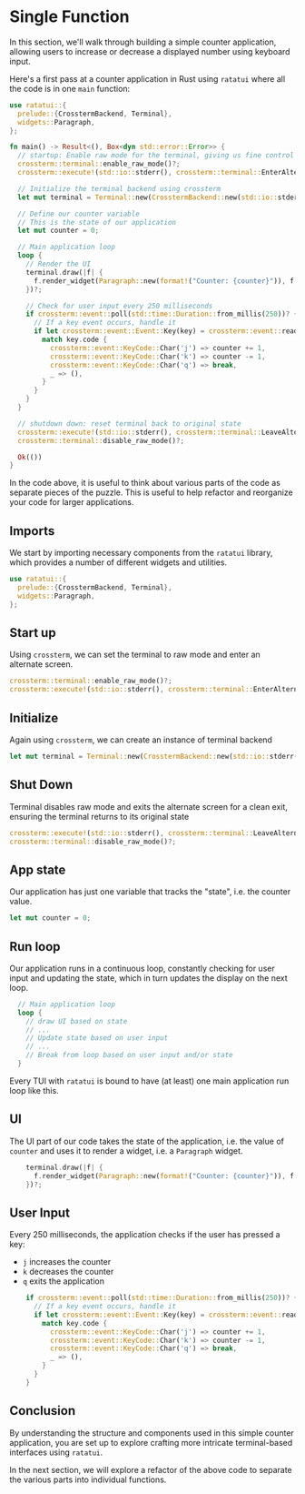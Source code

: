 # Single Function

In this section, we'll walk through building a simple counter application, allowing users to
increase or decrease a displayed number using keyboard input.

Here's a first pass at a counter application in Rust using `ratatui` where all the code is in one
`main` function:

```rust
use ratatui::{
  prelude::{CrosstermBackend, Terminal},
  widgets::Paragraph,
};

fn main() -> Result<(), Box<dyn std::error::Error>> {
  // startup: Enable raw mode for the terminal, giving us fine control over user input
  crossterm::terminal::enable_raw_mode()?;
  crossterm::execute!(std::io::stderr(), crossterm::terminal::EnterAlternateScreen)?;

  // Initialize the terminal backend using crossterm
  let mut terminal = Terminal::new(CrosstermBackend::new(std::io::stderr()))?;

  // Define our counter variable
  // This is the state of our application
  let mut counter = 0;

  // Main application loop
  loop {
    // Render the UI
    terminal.draw(|f| {
      f.render_widget(Paragraph::new(format!("Counter: {counter}")), f.size());
    })?;

    // Check for user input every 250 milliseconds
    if crossterm::event::poll(std::time::Duration::from_millis(250))? {
      // If a key event occurs, handle it
      if let crossterm::event::Event::Key(key) = crossterm::event::read()? {
        match key.code {
          crossterm::event::KeyCode::Char('j') => counter += 1,
          crossterm::event::KeyCode::Char('k') => counter -= 1,
          crossterm::event::KeyCode::Char('q') => break,
          _ => (),
        }
      }
    }
  }

  // shutdown down: reset terminal back to original state
  crossterm::execute!(std::io::stderr(), crossterm::terminal::LeaveAlternateScreen)?;
  crossterm::terminal::disable_raw_mode()?;

  Ok(())
}
```

In the code above, it is useful to think about various parts of the code as separate pieces of the
puzzle. This is useful to help refactor and reorganize your code for larger applications.

## Imports

We start by importing necessary components from the `ratatui` library, which provides a number of
different widgets and utilities.

```rust
use ratatui::{
  prelude::{CrosstermBackend, Terminal},
  widgets::Paragraph,
};
```

## Start up

Using `crossterm`, we can set the terminal to raw mode and enter an alternate screen.

```rust
crossterm::terminal::enable_raw_mode()?;
crossterm::execute!(std::io::stderr(), crossterm::terminal::EnterAlternateScreen)?;
```

## Initialize

Again using `crossterm`, we can create an instance of terminal backend

```rust
let mut terminal = Terminal::new(CrosstermBackend::new(std::io::stderr()))?;
```

## Shut Down

Terminal disables raw mode and exits the alternate screen for a clean exit, ensuring the terminal
returns to its original state

```rust
crossterm::execute!(std::io::stderr(), crossterm::terminal::LeaveAlternateScreen)?;
crossterm::terminal::disable_raw_mode()?;
```

## App state

Our application has just one variable that tracks the "state", i.e. the counter value.

```rust
let mut counter = 0;
```

## Run loop

Our application runs in a continuous loop, constantly checking for user input and updating the
state, which in turn updates the display on the next loop.

```rust
  // Main application loop
  loop {
    // draw UI based on state
    // ...
    // Update state based on user input
    // ...
    // Break from loop based on user input and/or state
  }
```

Every TUI with `ratatui` is bound to have (at least) one main application run loop like this.

## UI

The UI part of our code takes the state of the application, i.e. the value of `counter` and uses it
to render a widget, i.e. a `Paragraph` widget.

```rust
    terminal.draw(|f| {
      f.render_widget(Paragraph::new(format!("Counter: {counter}")), f.size());
    })?;
```

## User Input

Every 250 milliseconds, the application checks if the user has pressed a key:

- `j` increases the counter
- `k` decreases the counter
- `q` exits the application

```rust
    if crossterm::event::poll(std::time::Duration::from_millis(250))? {
      // If a key event occurs, handle it
      if let crossterm::event::Event::Key(key) = crossterm::event::read()? {
        match key.code {
          crossterm::event::KeyCode::Char('j') => counter += 1,
          crossterm::event::KeyCode::Char('k') => counter -= 1,
          crossterm::event::KeyCode::Char('q') => break,
          _ => (),
        }
      }
    }
```

## Conclusion

By understanding the structure and components used in this simple counter application, you are set
up to explore crafting more intricate terminal-based interfaces using `ratatui`.

In the next section, we will explore a refactor of the above code to separate the various parts into
individual functions.
